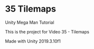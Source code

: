 # 35 Tilemaps

Unity Mega Man Tutorial

This is the project for Video 35 - Tilemaps

Made with Unity 2019.3.10f1
